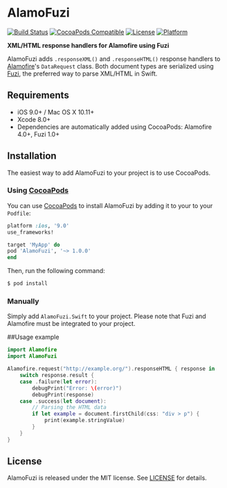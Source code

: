 # AlamoFuzi

[![Build Status](https://api.travis-ci.org/thebluepotato/AlamoFuzi.svg)](https://travis-ci.org/thebluepotato/AlamoFuzi)
[![CocoaPods Compatible](https://img.shields.io/cocoapods/v/AlamoFuzi.svg)](https://cocoapods.org/pods/AlamoFuzi)
[![License](https://img.shields.io/cocoapods/l/AlamoFuzi.svg?style=flat&color=gray)](http://opensource.org/licenses/MIT)
[![Platform](https://img.shields.io/cocoapods/p/AlamoFuzi.svg?style=flat)](http://thebluepotato.github.io/AlamoFuzi/)

**XML/HTML response handlers for Alamofire using Fuzi**

AlamoFuzi adds `.responseXML()` and `.responseHTML()` response handlers to [Alamofire](https://github.com/Alamofire/Alamofire)'s `DataRequest` class. Both document types are serialized using [Fuzi](https://github.com/cezheng/Fuzi), the preferred way to parse XML/HTML in Swift.


## Requirements

- iOS 9.0+ / Mac OS X 10.11+
- Xcode 8.0+
- Dependencies are automatically added using CocoaPods: Alamofire 4.0+, Fuzi 1.0+


## Installation

The easiest way to add AlamoFuzi to your project is to use CocoaPods.

### Using [CocoaPods](http://cocoapods.org/)
You can use [CocoaPods](http://cocoapods.org/) to install AlamoFuzi by adding it to your to your `Podfile`:

```ruby
platform :ios, '9.0'
use_frameworks!

target 'MyApp' do
pod 'AlamoFuzi', '~> 1.0.0'
end
```

Then, run the following command:

```bash
$ pod install
```

### Manually
Simply add `AlamoFuzi.Swift` to your project. Please note that Fuzi and Alamofire must be integrated to your project.

##Usage example
```swift
import Alamofire
import AlamoFuzi

Alamofire.request("http://example.org/").responseHTML { response in
    switch response.result {
    case .failure(let error):
        debugPrint("Error: \(error)")
        debugPrint(response)
    case .success(let document):
        // Parsing the HTML data
        if let example = document.firstChild(css: "div > p") {
            print(example.stringValue)
        }
    }
}
```


## License

AlamoFuzi is released under the MIT license. See [LICENSE](LICENSE) for details.
